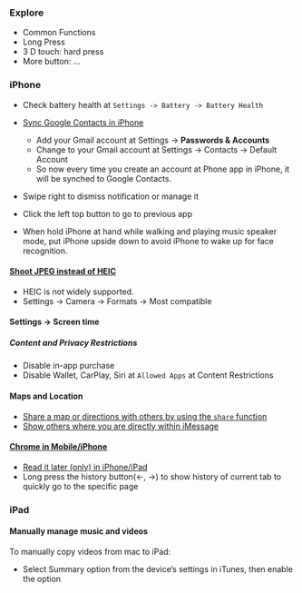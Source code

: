 ### Explore
- Common Functions
- Long Press
- 3 D touch: hard press
- More button: ...

### iPhone
- Check battery health at `Settings -> Battery -> Battery Health`
- [Sync Google Contacts in iPhone](https://www.scrubly.com/blog/how-to-google-contacts/how-to-sync-google-contacts-with-the-iphone/)
  - Add your Gmail account at Settings -> **Passwords & Accounts**
  - Change to your Gmail account at Settings -> Contacts -> Default Account
  - So now every time you create an account at Phone app in iPhone, it will be synched to Google Contacts.

- Swipe right to dismiss notification or manage it
- Click the left top button to go to previous app
- When hold iPhone at hand while walking and playing music speaker mode, put iPhone upside down to avoid iPhone to wake up for face recognition.

#### [Shoot JPEG instead of HEIC](https://petapixel.com/2017/09/25/make-iphone-shoot-jpegs-ios-11/)
- HEIC is not widely supported.
- Settings -> Camera -> Formats -> Most compatible

<!-- - [Open Links in Chrome Instead of Safari Using the Shortcuts App](https://ios.gadgethacks.com/how-to/open-links-chrome-instead-safari-your-iphone-using-shortcuts-app-0183439/)
  - Not worth -->

#### Settings -> Screen time
##### Content and Privacy Restrictions
- Disable in-app purchase
- Disable Wallet, CarPlay, Siri at `Allowed Apps` at Content Restrictions

#### Maps and Location
- [Share a map or directions with others by using the `share` function](https://support.google.com/maps/answer/144361?co=GENIE.Platform%3DiOS)
- [Show others where you are directly within iMessage](https://support.google.com/maps/answer/7300880)

#### [Chrome in Mobile/iPhone](https://lifelongprogrammer.blogspot.com/2018/06/awesome-tips-about-chrome.html)
- [Read it later (only) in iPhone/iPad](https://support.google.com/chrome/answer/7343019?co=GENIE.Platform%3DiOS&hl=en&oco=2)
- Long press the history button(<-, ->) to show history of current tab to quickly go to the specific page

### iPad
#### Manually manage music and videos
To manually copy videos from mac to iPad:
- Select Summary option from the device’s settings in iTunes, then enable the option

<!-- TODOP -->